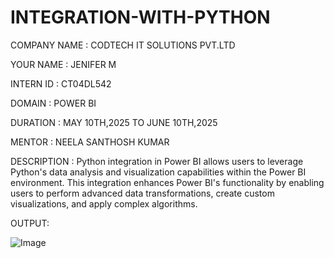 # INTEGRATION-WITH-PYTHON

COMPANY NAME : CODTECH IT SOLUTIONS PVT.LTD

YOUR NAME : JENIFER M

INTERN ID : CT04DL542

DOMAIN : POWER BI

DURATION : MAY 10TH,2025 TO JUNE 10TH,2025

MENTOR : NEELA SANTHOSH KUMAR

DESCRIPTION : Python integration in Power BI allows users to leverage Python's data analysis and visualization capabilities within the Power BI environment. This integration enhances Power BI's functionality by enabling users to perform advanced data transformations, create custom visualizations, and apply complex algorithms.

OUTPUT:

![Image](https://github.com/user-attachments/assets/9fd40e25-35c8-41bd-aba8-1bb9aef91657)

